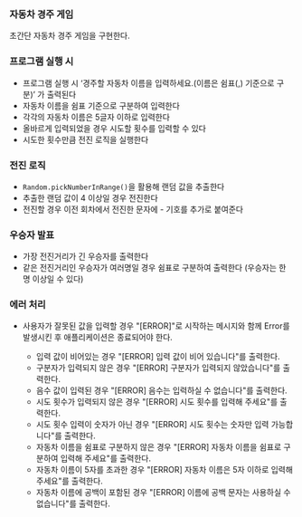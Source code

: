 ### 자동차 경주 게임

초간단 자동차 경주 게임을 구현한다.

### 프로그램 실행 시

- 프로그램 실행 시 ‘경주할 자동차 이름을 입력하세요.(이름은 쉼표(,) 기준으로 구분)’ 가 출력된다
- 자동차 이름을 쉼표 기준으로 구분하여 입력한다
- 각각의 자동차 이름은 5글자 이하로 입력한다
- 올바르게 입력되었을 경우 시도할 횟수를 입력할 수 있다
- 시도한 횟수만큼 전진 로직을 실행한다

### 전진 로직

- `Random.pickNumberInRange()`을 활용해 랜덤 값을 추출한다
- 추출한 랜덤 값이 4 이상일 경우 전진한다
- 전진할 경우 이전 회차에서 전진한 문자에 - 기호를 추가로 붙여준다

### 우승자 발표

- 가장 전진거리가 긴 우승자를 출력한다
- 같은 전진거리인 우승자가 여러명일 경우 쉼표로 구분하여 출력한다 (우승자는 한 명 이상일 수 있다)

### 에러 처리

- 사용자가 잘못된 값을 입력할 경우 "[ERROR]"로 시작하는 메시지와 함께 Error를 발생시킨 후 애플리케이션은 종료되어야 한다.

  - 입력 값이 비어있는 경우 "[ERROR] 입력 값이 비어 있습니다"를 출력한다.
  - 구분자가 입력되지 않은 경우 "[ERROR] 구분자가 입력되지 않았습니다"를 출력한다.
  - 음수 값이 입력된 경우 "[ERROR] 음수는 입력하실 수 없습니다"를 출력한다.
  - 시도 횟수가 입력되지 않은 경우 "[ERROR] 시도 횟수를 입력해 주세요"를 출력한다.
  - 시도 횟수 입력이 숫자가 아닌 경우 "[ERROR] 시도 횟수는 숫자만 입력 가능합니다"를 출력한다.
  - 자동차 이름을 쉼표로 구분하지 않은 경우 "[ERROR] 자동차 이름을 쉼표로 구분하여 입력해 주세요"를 출력한다.
  - 자동차 이름이 5자를 초과한 경우 "[ERROR] 자동차 이름은 5자 이하로 입력해 주세요"를 출력한다.
  - 자동차 이름에 공백이 포함된 경우 "[ERROR] 이름에 공백 문자는 사용하실 수 없습니다"를 출력한다.

